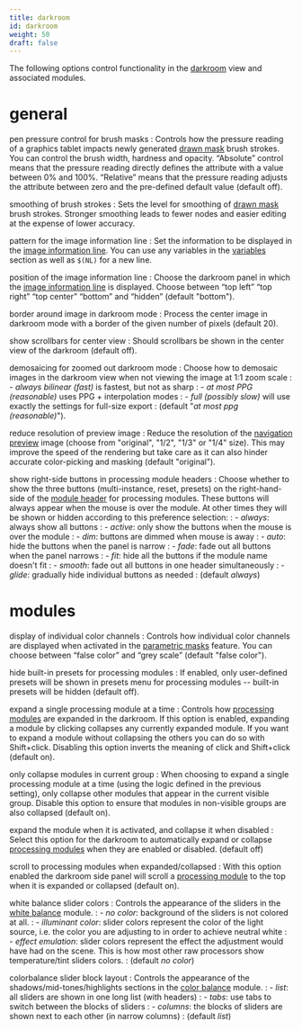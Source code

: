 ```yaml
---
title: darkroom
id: darkroom
weight: 50
draft: false
---
```


The following options control functionality in the [darkroom](../darkroom/_index.md) view and associated modules.

# general

pen pressure control for brush masks
: Controls how the pressure reading of a graphics tablet impacts newly generated [drawn mask](../darkroom/masking-and-blending/masks/drawn.md) brush strokes. You can control the brush width, hardness and opacity. “Absolute” control means that the pressure reading directly defines the attribute with a value between 0% and 100%. “Relative” means that the pressure reading adjusts the attribute between zero and the pre-defined default value (default off).

smoothing of brush strokes
: Sets the level for smoothing of [drawn mask](../darkroom/masking-and-blending/masks/drawn.md) brush strokes. Stronger smoothing leads to fewer nodes and easier editing at the expense of lower accuracy.

pattern for the image information line
: Set the information to be displayed in the [image information line](../module-reference/utility-modules/darkroom/image-info-line.md). You can use any variables in the [variables](../special-topics/variables.md) section as well as `$(NL)` for a new line.

position of the image information line
: Choose the darkroom panel in which the [image information line](../module-reference/utility-modules/darkroom/image-info-line.md) is displayed. Choose between “top left” “top right” “top center” “bottom” and “hidden” (default "bottom").

border around image in darkroom mode
: Process the center image in darkroom mode with a border of the given number of pixels (default 20). 

show scrollbars for center view
: Should scrollbars be shown in the center view of the darkroom (default off).

demosaicing for zoomed out darkroom mode
: Choose how to demosaic images in the darkroom view when not viewing the image at 1:1 zoom scale
: - _always bilinear (fast)_ is fastest, but not as sharp
: - _at most PPG (reasonable)_ uses PPG + interpolation modes
: - _full (possibly slow)_ will use exactly the settings for full-size export 
: (default "_at most ppg (reasonable)_"). 

reduce resolution of preview image
: Reduce the resolution of the [navigation preview](../module-reference/utility-modules/darkroom/navigation.md) image (choose from "original", "1/2", "1/3" or "1/4" size). This may improve the speed of the rendering but take care as it can also hinder accurate color-picking and masking (default "original").

show right-side buttons in processing module headers
: Choose whether to show the three buttons (multi-instance, reset, presets) on the right-hand-side of the [module header](../darkroom/interacting-with-modules/module-header.md) for processing modules. These buttons will always appear when the mouse is over the module. At other times they will be shown or hidden according to this preference selection: 
: - _always_: always show all buttons
: - _active_: only show the buttons when the mouse is over the module
: - _dim_: buttons are dimmed when mouse is away
: - _auto_: hide the buttons when the panel is narrow
: - _fade_: fade out all buttons when the panel narrows
: - _fit_: hide all the buttons if the module name doesn't fit
: - _smooth_: fade out all buttons in one header simultaneously
: - _glide_: gradually hide individual buttons as needed
: (default _always_)

# modules

display of individual color channels
: Controls how individual color channels are displayed when activated in the [parametric masks](../darkroom/masking-and-blending/masks/parametric.md) feature. You can choose between “false color” and “grey scale” (default "false color").

hide built-in presets for processing modules
: If enabled, only user-defined presets will be shown in presets menu for processing modules -- built-in presets will be hidden (default off).

expand a single processing module at a time
: Controls how [processing modules](../module-reference/processing-modules) are expanded in the darkroom. If this option is enabled, expanding a module by clicking collapses any currently expanded module. If you want to expand a module without collapsing the others you can do so with Shift+click. Disabling this option inverts the meaning of click and Shift+click (default on).

only collapse modules in current group
: When choosing to expand a single processing module at a time (using the logic defined in the previous setting), only collapse other modules that appear in the current visible group. Disable this option to ensure that modules in non-visible groups are also collapsed (default on).

expand the module when it is activated, and collapse it when disabled
: Select this option for the darkroom to automatically expand or collapse [processing modules](../module-reference/processing-modules) when they are enabled or disabled. (default off)

scroll to processing modules when expanded/collapsed
: With this option enabled the darkroom side panel will scroll a [processing module](../module-reference/processing-modules) to the top when it is expanded or collapsed (default on).

white balance slider colors
: Controls the appearance of the sliders in the [white balance](../module-reference/processing-modules/white-balance.md) module.
: - _no color_: background of the sliders is not colored at all.
: - _illuminant color_: slider colors represent the color of the light source, i.e. the color you are adjusting to in order to achieve neutral white
: - _effect emulation_: slider colors represent the effect the adjustment would have had on the scene. This is how most other raw processors show temperature/tint sliders colors.
: (default _no color_)

colorbalance slider block layout
: Controls the appearance of the shadows/mid-tones/highlights sections in the [color balance](../module-reference/processing-modules/color-balance.md) module.
: - _list_: all sliders are shown in one long list (with headers)
: - _tabs_: use tabs to switch between the blocks of sliders
: - _columns_: the blocks of sliders are shown next to each other (in narrow columns)
: (default _list_)
